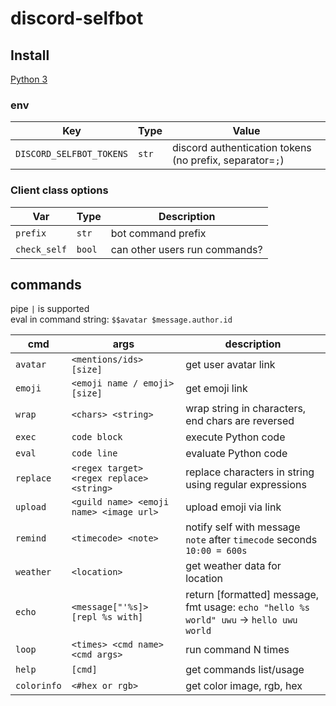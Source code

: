 # discord-selfbot

## Install

[Python 3](https://www.python.org/)

### env

|      Key                 | Type  |                Value                                     |
|--------------------------|-------|----------------------------------------------------------|
| `DISCORD_SELFBOT_TOKENS` | `str` | discord authentication tokens (no prefix, separator=`;`) |

### Client class options

|     Var       |  Type  |          Description           |
|---------------|--------|--------------------------------|
| `prefix`      | `str`  | bot command prefix             |
| `check_self`  | `bool` | can other users run commands?  |

## commands

pipe `|` is supported  
eval in command string: `$$avatar $message.author.id`  

|   cmd          |                  args                     |                                          description                                    |
|----------------|-------------------------------------------|-----------------------------------------------------------------------------------------|
| `avatar`       | `<mentions/ids> [size]`                   | get user avatar link                                                                    |
| `emoji`        | `<emoji name / emoji> [size]`             | get emoji link                                                                          |
| `wrap`         | `<chars> <string>`                        | wrap string in characters, end chars are reversed                                       |
| `exec`         | `code block`                              | execute  Python code                                                                    |
| `eval`         | `code line`                               | evaluate Python code                                                                    |
| `replace`      | `<regex target> <regex replace> <string>` | replace characters in string using regular expressions                                  |
| `upload`       | `<guild name> <emoji name> <image url>`   | upload emoji via link                                                                   |
| `remind`       | `<timecode> <note>`                       | notify self with message `note` after `timecode` seconds `10:00 = 600s`                 |
| `weather`      | `<location>`                              | get weather data for location                                                           |
| `echo`         | `<message["'%s]> [repl %s with]`          | return [formatted] message, fmt usage: `echo "hello %s world" uwu` -> `hello uwu world` |
| `loop`         | `<times> <cmd name> <cmd args>`           | run command N times                                                                     |
| `help`         | `[cmd]`                                   | get commands list/usage                                                                 |
| `colorinfo`    | `<#hex or rgb>`                           | get color image, rgb, hex                                                               |